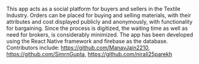 This app acts as a social platform for buyers and sellers in the Textile Industry. Orders can be placed for buying and selling materials, with their attributes and cost displayed publicly and anonymously, with functionality for bargaining. Since the process is digitized, the waiting time as well as need for brokers, is considerably minimized. The app has been developed using the React Native framework and firebase as the database.
Contributors include: https://github.com/ManavJain2210, https://github.com/SimrnGupta, https://github.com/nirali25parekh
